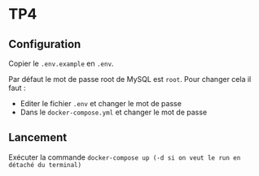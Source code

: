 # TP4

## Configuration

Copier le `.env.example` en `.env`.

Par défaut le mot de passe root de MySQL est `root`. Pour changer cela il faut :

- Editer le fichier `.env` et changer le mot de passe
- Dans le `docker-compose.yml` et changer le mot de passe

## Lancement

Exécuter la commande `docker-compose up (-d si on veut le run en détaché du terminal)`
